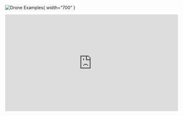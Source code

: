 ![Drone Examples](https://github.com/jeffgillan/resource_mapping_with_drones/assets/images/Drone_examples.png){ width="700" }



<iframe width="560" height="315" src="https://www.youtube.com/embed/1VUXgwoNQRs" title="YouTube video player" frameborder="0" allow="accelerometer; autoplay; clipboard-write; encrypted-media; gyroscope; picture-in-picture; web-share" allowfullscreen></iframe>
            
     

